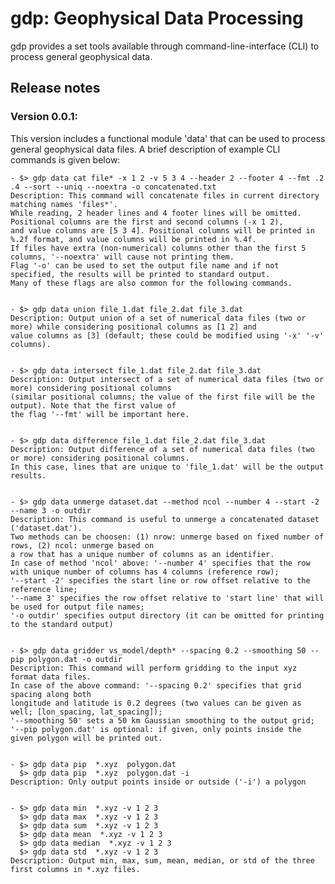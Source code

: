 # gdp: Geophysical Data Processing

gdp provides a set tools available through command-line-interface (CLI) to process general geophysical data.

## Release notes

### Version 0.0.1:

This version includes a functional module 'data' that can be used to process general geophysical data files. A brief description of example CLI commands is given below:

	- $> gdp data cat file* -x 1 2 -v 5 3 4 --header 2 --footer 4 --fmt .2 .4 --sort --uniq --noextra -o concatenated.txt
	Description: This command will concatenate files in current directory matching names 'files*'.
	While reading, 2 header lines and 4 footer lines will be omitted. Positional columns are the first and second columns (-x 1 2),
	and value columns are [5 3 4]. Positional columns will be printed in %.2f format, and value columns will be printed in %.4f.
	If files have extra (non-numerical) columns other than the first 5 columns, '--noextra' will cause not printing them.
	Flag '-o' can be used to set the output file name and if not specified, the results will be printed to standard output.
	Many of these flags are also common for the following commands.


	- $> gdp data union file_1.dat file_2.dat file_3.dat
	Description: Output union of a set of numerical data files (two or more) while considering positional columns as [1 2] and
	value columns as [3] (default; these could be modified using '-x' '-v' columns).


	- $> gdp data intersect file_1.dat file_2.dat file_3.dat
	Description: Output intersect of a set of numerical data files (two or more) considering positional columns
	(similar positional columns; the value of the first file will be the output). Note that the first value of
	the flag '--fmt' will be important here.


	- $> gdp data difference file_1.dat file_2.dat file_3.dat
	Description: Output difference of a set of numerical data files (two or more) considering positional columns.
	In this case, lines that are unique to 'file_1.dat' will be the output results.


	- $> gdp data unmerge dataset.dat --method ncol --number 4 --start -2 --name 3 -o outdir
	Description: This command is useful to unmerge a concatenated dataset ('dataset.dat').
	Two methods can be choosen: (1) nrow: unmerge based on fixed number of rows, (2) ncol: unmerge based on
	a row that has a unique number of columns as an identifier.
	In case of method 'ncol' above: '--number 4' specifies that the row with unique number of columns has 4 columns (reference row);
	'--start -2' specifies the start line or row offset relative to the reference line;
	'--name 3' specifies the row offset relative to 'start line' that will be used for output file names;
	'-o outdir' specifies output directory (it can be omitted for printing to the standard output)


	- $> gdp data gridder vs_model/depth* --spacing 0.2 --smoothing 50 --pip polygon.dat -o outdir
	Description: This command will perform gridding to the input xyz format data files.
	In case of the above command: '--spacing 0.2' specifies that grid spacing along both
	longitude and latitude is 0.2 degrees (two values can be given as well; [lon_spacing, lat_spacing]);
	'--smoothing 50' sets a 50 km Gaussian smoothing to the output grid;
	'--pip polygon.dat' is optional: if given, only points inside the given polygon will be printed out.


	- $> gdp data pip  *.xyz  polygon.dat
	  $> gdp data pip  *.xyz  polygon.dat -i
	Description: Only output points inside or outside ('-i') a polygon


	- $> gdp data min  *.xyz -v 1 2 3
	  $> gdp data max  *.xyz -v 1 2 3
	  $> gdp data sum  *.xyz -v 1 2 3
	  $> gdp data mean  *.xyz -v 1 2 3
	  $> gdp data median  *.xyz -v 1 2 3
	  $> gdp data std  *.xyz -v 1 2 3
	Description: Output min, max, sum, mean, median, or std of the three first columns in *.xyz files.
	




